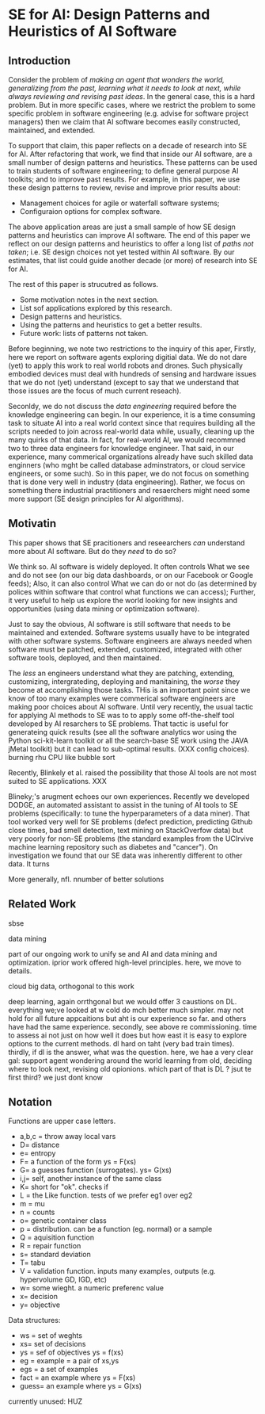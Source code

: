 # SE for AI: Design Patterns and Heuristics of AI Software

## Introduction

Consider the problem of 
_making an agent that wonders the world, generalizing from the past, learning what it needs to look at next,  while always reviewing and revising past ideas_.
In the general case, this is a hard problem.
But in more specific cases,
where
we restrict the problem to some  specific problem in software engineering (e.g. advise for software project
managers) then we claim that AI software becomes easily constructed, maintained, and extended.

To support that claim, this paper reflects on a  decade of research
into SE for AI.  After refactoring that work, we find that inside our
AI software, are a  small number of design patterns and heuristics.
These patterns can be used to train students of software engineering;
to define general purpose AI toolkits; and
to improve past results.  For example, in
this paper, we use these design patterns to review, revise and improve
prior results about:

- Management choices for agile or waterfall software systems;
- Configuraion options for complex software.

The above application areas are just a small sample of   how SE design
patterns and heuristics can improve AI software.  The end of this paper
we reflect on our design patterns and heuristics to offer a long list
of _paths not taken_; i.e.  SE design choices not yet tested within
AI software.  By our estimates, that list could guide another decade
(or more) of research into SE for AI.

The rest of this paper is strucutred as follows.

- Some motivation notes in the next section.
- List sof applications explored  by this research.
- Design patterns and heuristics.
- Using the patterns and heuristics to get a better results.
-  Future work: lists of patterns not taken.


Before beginning, we note two restrictions to the inquiry of this aper,
Firstly, here we report on  software agents exploring digitial data. We do
not dare (yet) to apply this work to real world robots and drones. Such
physically embodied devices must deal with hundreds of sensing and
hardware issues that we do not (yet) understand (except to say that we
understand  that those issues are the focus of much current reseach).

Seconldy, we do not discuss the _data engineering_ required before the knowledge engineering
can begin.  In our experience, it is a time consuming task to situate AI into a real world context
since that requires
building all the scripts needed to join across real-world data while, usually, cleaning
up the many quirks of that data. In fact, for real-world AI, we would recommned
two to three data engineers for knowledge engineer. That said, in our experience,
many commerical organizations already have such skilled data enginners (who mght be called
database adminstrators, or cloud service engineers, or some such). So in this paper, we
do not focus on something that is done very well in industry (data engineering).
Rather, we focus on something there industrial practitioners and resaerchers might need
some more support (SE design principles for AI algorithms).


## Motivatin

This paper shows that  SE pracitioners and reseearchers _can_ understand more about AI
software. But do they _need_ to do so? 

We think so.  AI software
is widely deployed. It often controls What we see and do not see (on
our big data dashboards, or on our Facebook or Google feeds); Also,
it can also control What we can do or not do (as determined by polices
within software that control what functions we can access); Further,
it very useful to help us explore the world looking for new insights and
opportunities (using data mining or optimization software).  

Just to say
the obvious, AI software is still software that needs to be maintained
and extended. Software systems usually have to
be integrated with other software systems.
Software engineers are always  needed when software must be patched,
extended, customized, integrated with other software tools,  deployed,
and then maintained.  

The _less_  an  engineers understand what they
are patching, extending, customizing, intergrateding, deploying and
manitaining, the _worse_ they become at  accomplishing those tasks.
THis is an important point since we know of too many examples
were commerical software engineers are making poor choices
about AI software.
Until very recently, the usual tactic for applying AI methods to SE
was to to apply some off-the-shelf tool developed by AI resarchers
to SE problems. That tactic is useful for generateing quick results
(see all the software analytics wor using the Python
sci-kit-learn toolkit  or all the search-base SE work using the JAVA jMetal toolkit)
but it can lead to sub-optimal results. (XXX config choices).
burning rhu CPU like bubble sort

Recently, Blinkely et al. raised the possibility that those AI
tools are not most suited to SE applications. XXX

Blineky;'s arugment echoes our own experiences.
Recently we developed DODGE, an automated assistant to assist in the 
tuning of AI tools to SE problems (specifically: to tune
the hyperparameters of a data miner). That tool worked very well
for SE problems (defect prediction, predicting Github close times,
bad smell detection, text mining on StackOverfow data) but
very poorly for non-SE problems (the standard examples from the UCIrvive
machine learning repository such as diabetes and "cancer"). On investigation
we found that our SE data was inherently different to other data. It turns

More generally, nfl. nnumber of better solutions 

## Related Work

sbse 

data mining

part of our ongoing work to unify se and AI and data mining and optimization. iprior work offered
high-level principles. here, we move to details.

cloud big data, orthogonal to this work

deep learning, again orrthgonal but we would offer 3 caustions on DL. everything we;ve looked at w cold do
mch better much simpler. may not hold for all future appcaitions but aht is our experience so far.
and others have had the same experience. secondly, see above re commissioning. time to assess ai not just on how well it does but how
east it is easy to explore options to the current methods. dl hard on taht (very bad train times). thirdly, if
dl is the answer, what was the question. here, we hae a very clear gal: support agent wondering around the
world learning from old, deciding where to look next, revising old opionions. which part of that is DL ? jsut te first third? we just dont know

## Notation
Functions are upper case letters.

- a,b,c = throw away local vars
- D= distance
- e= entropy
- F= a function of the form ys = F(xs)
- G= a guesses function (surrogates). ys= G(xs)
- i,j= self, another instance of the same class
- K= short for "ok". checks if 
- L = the Like function. tests of we prefer eg1 over eg2
- m = mu
- n = counts
- o= genetic container class
- p = distribution. can be a function (eg. normal) or a sample
- Q = aquisition function
- R = repair function
- s= standard deviation
- T= tabu
- V = validation function. inputs many examples, outputs (e.g. hypervolume GD, IGD, etc)
- w= some wieght. a numeric preferenc value
- x= decision
- y= objective 

Data structures:

- ws = set of weghts
- xs= set of decisions
- ys = sef of objectives ys = f(xs)
- eg = example = a pair of xs,ys
- egs = a set of examples
- fact = an example where ys = F(xs)
- guess= an example where ys = G(xs)

currently unused:
 HUZ

